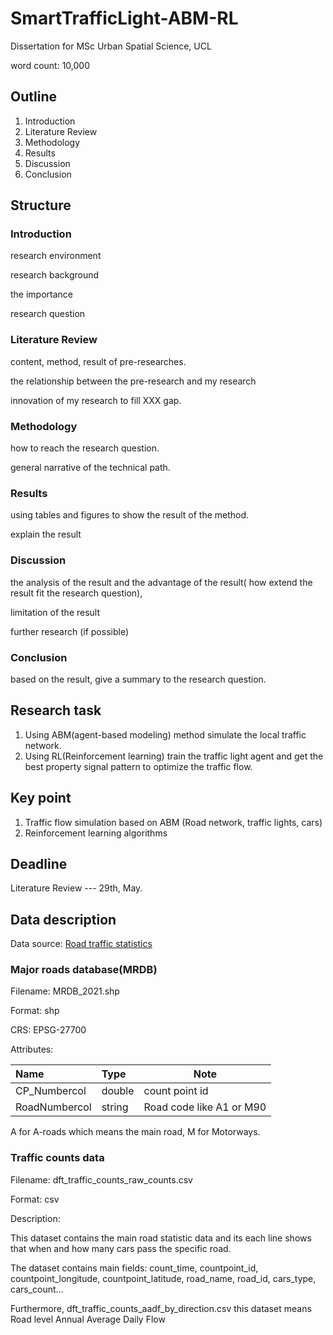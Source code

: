 # SmartTrafficLight-ABM-RL

Dissertation for MSc Urban Spatial Science, UCL

word count: 10,000

## Outline

1. Introduction
2. Literature Review
3. Methodology
4. Results
5. Discussion
6. Conclusion

## Structure

### Introduction

research environment

research background

the importance

research question

### Literature Review

content, method, result of pre-researches.

the relationship between the pre-research and my research

innovation of my research to fill XXX gap.

### Methodology

how to reach the research question.

general narrative of the technical path.

### Results

using tables and figures to show the result of the method. 

explain the result 

### Discussion

the analysis of the result and the advantage of the result( how extend the result fit the research question),

limitation of the result 

further research (if possible)

### Conclusion

based on the result, give a summary to the research question.

## Research task

1. Using ABM(agent-based modeling) method simulate the local traffic network.
2. Using RL(Reinforcement learning) train the traffic light agent and get the best property signal pattern to optimize the traffic flow.

## Key point

1. Traffic flow simulation based on ABM (Road network, traffic lights, cars)
2. Reinforcement learning algorithms

## Deadline

Literature Review --- 29th, May.

## Data description

Data source: [Road traffic statistics](https://roadtraffic.dft.gov.uk/downloads)

### Major roads database(MRDB)

Filename: MRDB_2021.shp

Format: shp

CRS: EPSG-27700

Attributes:


| Name          | Type   | Note                     |
| :-------------- | :------- | -------------------------- |
| CP_Numbercol  | double | count point id           |
| RoadNumbercol | string | Road code like A1 or M90 |

A for A-roads which means the main road,
M for Motorways.

### Traffic counts data

Filename: dft_traffic_counts_raw_counts.csv

Format: csv

Description:

This dataset contains the main road statistic data and its each line shows that when and how many cars pass the specific road.

The dataset contains main fields: count_time, countpoint_id, countpoint_longitude, countpoint_latitude, road_name, road_id, cars_type, cars_count...

Furthermore, dft_traffic_counts_aadf_by_direction.csv this dataset means Road level Annual Average Daily Flow
